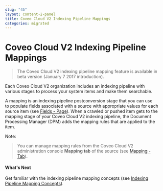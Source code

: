 ```yaml
---
slug: "45"
layout: content-2-panel
title: Coveo Cloud V2 Indexing Pipeline Mappings
categories: migrated
---
```


# Coveo Cloud V2 Indexing Pipeline Mappings

> The Coveo Cloud V2 indexing pipeline mapping feature is available in beta version (January 7 2017 introduction).

Each Coveo Cloud V2 organization includes an indexing pipeline with various stages to process your system items and make them searchable.

A mapping is an indexing pipeline postconversion stage that you can use to populate fields associated with a source with appropriate values for each source item (see [Fields - Page](http://www.coveo.com/go?dest=cloudhelp&lcid=9&context=287)). When a crawled or pushed item gets to the mapping stage of your Coveo Cloud V2 indexing pipeline, the Document Processing Manager (DPM) adds the mapping rules that are applied to the item.

Note:

> You can manage mapping rules from the Coveo Cloud V2 administration console **Mapping tab** of the source (see [Mapping - Tab](http://www.coveo.com/go?dest=cloudhelp&lcid=9&context=284)).

#### What's Next

Get familiar with the indexing pipeline mapping concepts (see [Indexing Pipeline Mapping Concepts](https://developers.coveo.com/x/YwwvAg)).
